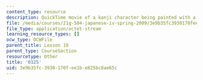 ```yaml
---
content_type: resource
description: QuickTime movie of a kanji character being painted with a brush.
file: /media/courses/21g-504-japanese-iv-spring-2009/3e9b35fc3930170fee1be825bc8ae65c_0125.mov
file_type: application/octet-stream
learning_resource_types: []
ocw_type: OCWFile
parent_title: Lesson 19
parent_type: CourseSection
resourcetype: Other
title: '0125'
uid: 3e9b35fc-3930-170f-ee1b-e825bc8ae65c
---
```

